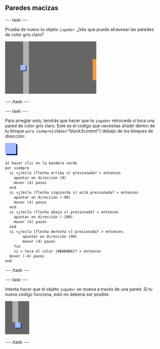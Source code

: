 ## Paredes macizas

\--- task \---

Prueba de nuevo tu objeto `jugador`. ¿Ves que puede atravesar las paredes de color gris claro?

![captura de pantalla](images/world-walls.png)

\--- /task \---

\--- task \---

Para arreglar esto, tendrás que hacer que tu `jugador` retroceda si toca una pared de color gris claro. Este es el código que necesitas añadir dentro de tu bloque `para siempre`{:class="block3control"} debajo de los bloques de dirección:

![jugador](images/player.png)

```blocks3
al hacer clic en la bandera verde
por siempre 
  si <¿tecla (flecha arriba v) presionada? > entonces 
    apuntar en dirección (0)
    mover (4) pasos
  end
  si <¿tecla (flecha izquierda v) está presionada? > entonces 
    apuntar en dirección (-90)
    mover (4) pasos
  end
  si <¿tecla (flecha abajo v) presionada? > entonces 
    apuntar en dirección (-180)
    mover (4) pasos
  end
  si <¿tecla [flecha derecha v] presionada? > entonces 
        apuntar en dirección (90)
        mover (4) pasos
    fin
    si < toca el color [#BABABA]? > entonces 
  mover (-4) pasos
end
```

\--- /task \---

\--- task \---

Intenta hacer que el objeto ` jugador ` se mueva a través de una pared. Si tu nuevo código funciona, esto no debería ser posible.

![captura de pantalla](images/world-walls-test.png)

\--- /task \---